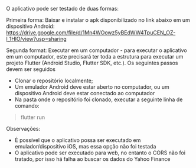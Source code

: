 O aplicativo pode ser testado de duas formas:

Primeira forma: Baixar e instalar o apk disponibilizado no link abaixo em um dispositivo Android:
https://drive.google.com/file/d/1Mn4WOowz5yBEdWW4TpuCEN_OZ-l_1HlO/view?usp=sharing

Segunda format: Executar em um computador - para executar o aplicativo em um computador, este precisará ter toda a estrutura para executar um projeto Flutter (Android Studio, Flutter SDK, etc.).
Os seguintes passos devem ser seguidos
- Clonar o repositório localmente;
- Um emulador Android deve estar aberto no computador, ou um dispositivo Android deve estar conectado ao computador
- Na pasta onde o repositório foi clonado, executar a seguinte linha de comando:
> flutter run

Observações:
- É possível que o aplicativo possa ser executado em emulador/dispositivo iOS, mas essa opção não foi testada
- O aplicativo pode ser executado para web, no entanto o CORS não foi tratado, por isso há falha ao buscar os dados do Yahoo Finance
